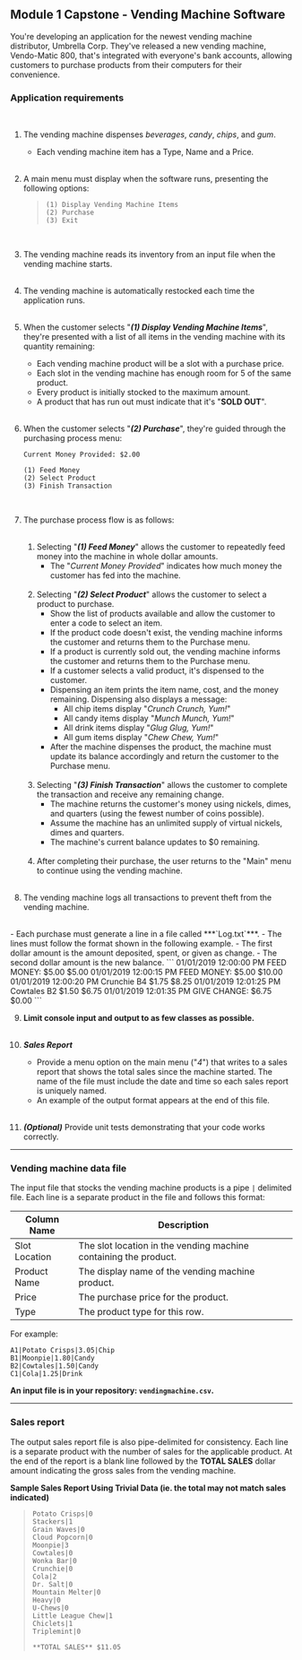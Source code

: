 ## Module 1 Capstone - Vending Machine Software

You're developing an application for the newest vending machine distributor,
Umbrella Corp. They've released a new vending machine, Vendo-Matic 800, that's integrated
with everyone's bank accounts, allowing customers to purchase products from their computers for their convenience.

### Application requirements
<br/>

1. The vending machine dispenses *beverages*, *candy*, *chips*, and *gum*.
   - Each vending machine item has a Type, Name and a Price.
<br/><br/>

2. A main menu must display when the software runs, presenting the following options:
    > ```
    > (1) Display Vending Machine Items
    > (2) Purchase
    > (3) Exit
    > ```
<br/>

3. The vending machine reads its inventory from an input file when the vending machine
starts.
<br/><br/>

4. The vending machine is automatically restocked each time the application runs.
<br/><br/>

5. When the customer selects "***(1) Display Vending Machine Items***", they're presented
with a list of all items in the vending machine with its quantity remaining:
    - Each vending machine product will be a slot with a purchase price.
    - Each slot in the vending machine has enough room for 5 of the same product.
    - Every product is initially stocked to the maximum amount.
    - A product that has run out must indicate that it's "**SOLD OUT**".
<br/><br/>   

6. When the customer selects "***(2) Purchase***", they're guided through the purchasing
process menu:
    ```
    Current Money Provided: $2.00
    
    (1) Feed Money
    (2) Select Product
    (3) Finish Transaction
    
    ```
   <br/>

7. The purchase process flow is as follows:
<br/><br/>
    1. Selecting "***(1) Feed Money***" allows the customer to repeatedly feed money into the
    machine in whole dollar amounts.
        - The "*Current Money Provided*" indicates how much money the customer
        has fed into the machine.
<br/><br/>
    2. Selecting "***(2) Select Product***" allows the customer to select a product to
    purchase.
        - Show the list of products available and allow the customer to enter
        a code to select an item.
        - If the product code doesn't exist, the vending machine informs the customer and returns them
        to the Purchase menu.
        - If a product is currently sold out, the vending machine informs the customer and returns them to the
        Purchase menu.
        - If a customer selects a valid product, it's dispensed to the customer.
        - Dispensing an item prints the item name, cost, and the money
        remaining. Dispensing also displays a message:
          - All chip items display "*Crunch Crunch, Yum!*"
          - All candy items display "*Munch Munch, Yum!*"
          - All drink items display "*Glug Glug, Yum!*"
          - All gum items display "*Chew Chew, Yum!*"
        - After the machine dispenses the product, the machine must update its balance
        accordingly and return the customer to the Purchase menu.
<br/><br/>
    3. Selecting "***(3) Finish Transaction***" allows the customer to complete the
    transaction and receive any remaining change.
        - The machine returns the customer's money using nickels, dimes, and quarters
        (using the fewest number of coins possible).
        - Assume the machine has an unlimited supply of virtual nickels, dimes and quarters.
        - The machine's current balance updates to $0 remaining.
<br/><br/>
    4. After completing their purchase, the user returns to the "Main" menu to
    continue using the vending machine.
<br/><br/>

8. The vending machine logs all transactions to prevent theft from the vending machine.
<br/>
   - Each purchase must generate a line in a file called ***`Log.txt`***.
   - The lines must follow the format shown in the following example.
       - The first dollar amount is the amount deposited, spent, or given as change.
       - The second dollar amount is the new balance.
        ```
        01/01/2019 12:00:00 PM FEED MONEY: $5.00 $5.00 
        01/01/2019 12:00:15 PM FEED MONEY: $5.00 $10.00 
        01/01/2019 12:00:20 PM Crunchie B4 $1.75 $8.25 
        01/01/2019 12:01:25 PM Cowtales B2 $1.50 $6.75 
        01/01/2019 12:01:35 PM GIVE CHANGE: $6.75 $0.00
        ```

9. **Limit console input and output to as few classes as possible.**
<br/><br/>

10. ***Sales Report***
    - Provide a menu option on the main menu ("*4*") that writes to a sales
    report that shows the total sales since the machine started. The name of the
    file must include the date and time so each sales report is uniquely named.
    - An example of the output format appears at the end of this file.
<br/><br/>
11. ***(Optional)*** Provide unit tests demonstrating that your code works correctly.
___
### Vending machine data file
The input file that stocks the vending machine products is a pipe `|` delimited file. Each line is a separate product in the file and follows this format:

| Column Name   | Description |
----------------|-------------|
| Slot Location | The slot location in the vending machine containing the product.   |
| Product Name  | The display name of the vending machine product.                   |
| Price         | The purchase price for the product.                                |
| Type          | The product type for this row.                                     |

For example:

```
A1|Potato Crisps|3.05|Chip
B1|Moonpie|1.80|Candy
B2|Cowtales|1.50|Candy
C1|Cola|1.25|Drink
```

**An input file is in your repository: `vendingmachine.csv`.**

 ---
### Sales report
The output sales report file is also pipe-delimited for consistency. Each line is a separate product with the number of sales for the applicable product. At the end of the report is a blank line followed by the **TOTAL SALES** dollar amount indicating the gross sales from the vending machine.

**Sample Sales Report Using Trivial Data (ie. the total may not match sales indicated)**

>```
>Potato Crisps|0
>Stackers|1
>Grain Waves|0
>Cloud Popcorn|0
>Moonpie|3
>Cowtales|0
>Wonka Bar|0
>Crunchie|0
>Cola|2
>Dr. Salt|0
>Mountain Melter|0
>Heavy|0
>U-Chews|0
>Little League Chew|1
>Chiclets|1
>Triplemint|0
>
>**TOTAL SALES** $11.05
>```
